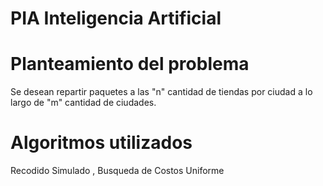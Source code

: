 # PIA Inteligencia Artificial

# Planteamiento del problema
Se desean repartir paquetes a las "n" cantidad de tiendas por ciudad a lo largo de "m" cantidad de ciudades.

# Algoritmos utilizados
Recodido Simulado
, Busqueda de Costos Uniforme
